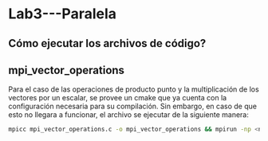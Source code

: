 # Lab3---Paralela
## Cómo ejecutar los archivos de código?



## mpi_vector_operations
Para el caso de las operaciones de producto punto y la multiplicación de los vectores por un escalar, se provee un cmake que ya cuenta 
con la configuración necesaria para su compilación. Sin embargo, en caso de que esto no llegara a funcionar, el archivo se ejecutar de la
siguiente manera: 
```Bash
mpicc mpi_vector_operations.c -o mpi_vector_operations && mpirun -np <no_process> mpi_vector_operations
```
